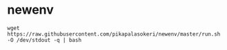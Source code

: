 # newenv

`wget https://raw.githubusercontent.com/pikapalasokeri/newenv/master/run.sh -O /dev/stdout -q | bash`

